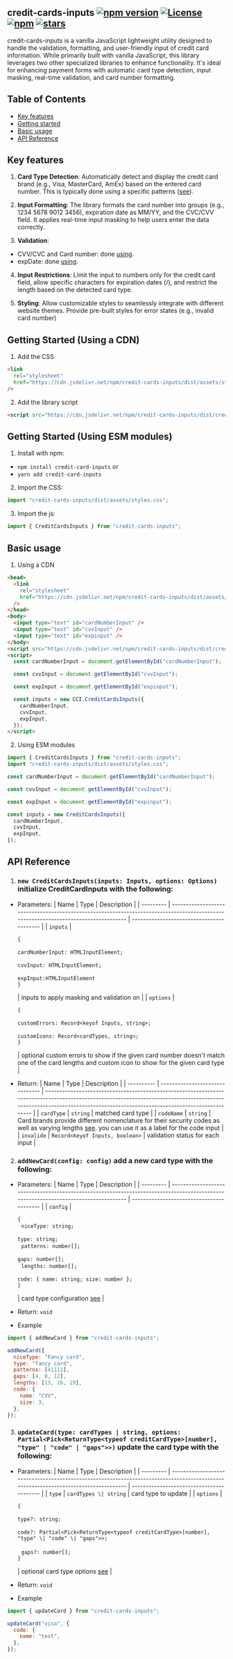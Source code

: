 ## credit-cards-inputs [![npm version](https://badge.fury.io/js/credit-cards-inputs.svg)](http://badge.fury.io/js/credit-cards-inputs) <a href="https://opensource.org/licenses/MIT" rel="nofollow"><img src="https://img.shields.io/github/license/IMythx/credit-cards-inputs" alt="License"></a> <a href="https://www.npmjs.com/package/credit-cards-inputs" rel="nofollow"><img src="https://img.shields.io/npm/dw/credit-cards-inputs.svg" alt="npm"></a> <a href="https://github.com/IMythx/credit-cards-inputs" rel="nofollow"><img src="https://img.shields.io/github/stars/IMythx/credit-cards-inputs" alt="stars"></a>

credit-cards-inputs is a vanilla JavaScript lightweight utility designed to handle the validation, formatting, and user-friendly input of credit card information. While primarily built with vanilla JavaScript, this library leverages two other specialized libraries to enhance functionality. It's ideal for enhancing payment forms with automatic card type detection, input masking, real-time validation, and card number formatting.

## Table of Contents

- [Key features](#key-features)
- [Getting started](#getting-started-using-a-cdn)
- [Basic usage](#basic-usage)
- [API Reference](#api-reference)

## Key features

1. **Card Type Detection**: Automatically detect and display the credit card brand (e.g., Visa, MasterCard, AmEx) based on the entered card number. This is typically done using a specific patterns ([see](https://github.com/braintree/credit-card-type?tab=readme-ov-file#pattern-detection)).

2. **Input Formatting**: The library formats the card number into groups (e.g., 1234 5678 9012 3456), expiration date as MM/YY, and the CVC/CVV field. It applies real-time input masking to help users enter the data correctly.

3. **Validation**:

- CVV/CVC and Card number: done [using](https://www.npmjs.com/package/credit-card-type).
- expDate: done [using](https://www.npmjs.com/package/inputmask).

4. **Input Restrictions**: Limit the input to numbers only for the credit card field, allow specific characters for expiration dates (/), and restrict the length based on the detected card type.

5. **Styling**: Allow customizable styles to seamlessly integrate with different website themes. Provide pre-built styles for error states (e.g., invalid card number)

## Getting Started (Using a CDN)

1. Add the CSS

```html
<link
  rel="stylesheet"
  href="https://cdn.jsdelivr.net/npm/credit-cards-inputs/dist/assets/styles.css"
/>
```

2. Add the library script

```html
<script src="https://cdn.jsdelivr.net/npm/credit-cards-inputs/dist/credit-cards-inputs.umd.js"></script>
```

## Getting Started (Using ESM modules)

1. Install with npm:

- `npm install credit-card-inputs`
  or
- `yarn add credit-card-inputs`

2. Import the CSS:

```javascript
import "credit-cards-inputs/dist/assets/styles.css";
```

3. Import the js:

```javascript
import { CreditCardsInputs } from "credit-cards-inputs";
```

## Basic usage

1. Using a CDN

```html
<head>
  <link
    rel="stylesheet"
    href="https://cdn.jsdelivr.net/npm/credit-cards-inputs/dist/assets/styles.css"
  />
</head>
<body>
  <input type="text" id="cardNumberInput" />
  <input type="text" id="cvvInput" />
  <input type="text" id="expinput" />
</body>
<script src="https://cdn.jsdelivr.net/npm/credit-cards-inputs/dist/credit-cards-inputs.umd.js"></script>
<script>
  const cardNumberInput = document.getElementById("cardNumberInput");

  const cvvInput = document.getElementById("cvvInput");

  const expInput = document.getElementById("expinput");

  const inputs = new CCI.CreditCardsInputs({
    cardNumberInput,
    cvvInput,
    expInput,
  });
</script>
```

2. Using ESM modules

```javascript
import { CreditCardsInputs } from "credit-cards-inputs";
import "credit-cards-inputs/dist/assets/styles.css";

const cardNumberInput = document.getElementById("cardNumberInput");

const cvvInput = document.getElementById("cvvInput");

const expInput = document.getElementById("expinput");

const inputs = new CreditCardsInputs({
  cardNumberInput,
  cvvInput,
  expInput,
});
```

## API Reference

1. ### `new CreditCardsInputs(inputs: Inputs, options: Options)` initialize CreditCardInputs with the following:

- Parameters:
  | Name | Type | Description |
  | --------- | ------------------------------------------------------------------------------------------------------------------------------------ | ----------------------------------------- |
  | `inputs` | <pre>`{`<br/> `cardNumberInput: HTMLInputElement;`<br/> `cvvInput: HTMLInputElement;`<br/> `expInput:HTMLInputElement`<br/>`}`</pre> | inputs to apply masking and validation on |
  | `options` | <pre>`{`<br/> `customErrors: Record<keyof Inputs, string>;`<br/> `customIcons: Record<cardTypes, string>;`<br/>`}`</pre> | optional custom errors to show if the given card number doesn't match one of the card lengths and custom icon to show for the given card type |

- Return:
  | Name | Type | Description |
  | ---------- | ------------------------------- | ------------------------------------------------------------------------------------------------------------------------------------------------------------------------------------------------------------------------- |
  | `cardType` | `string` | matched card type |
  | `codeName` | `string` | Card brands provide different nomenclature for their security codes as well as varying lengths [see](https://github.com/braintree/credit-card-type?tab=readme-ov-file#code). you can use it as a label for the code input |
  | `invalide` | `Record<keyof Inputs, boolean>` | validation status for each input |

2. ### `addNewCard(config: config)` add a new card type with the following:

- Parameters:
  | Name | Type | Description |
  | --------- | ------------------------------------------------------------------------------------------------------------------------------------ | ----------------------------------------- |
  | `config` | <pre>`{`<br/> `niceType: string;`<br/> `type: string;`<br/> `patterns: number[];`<br/> `gaps: number[];`<br/> `lengths: number[];`<br/> `code: { name: string; size: number };`<br/>`}`</pre> | card type configuration [see](https://github.com/braintree/credit-card-type?tab=readme-ov-file#adding-new-cards) |

- Return: `void`

- Example

```javascript
import { addNewCard } from "credit-cards-inputs";

addNewCard({
  niceType: "Fancy card",
  type: "fancy card",
  patterns: [41111],
  gaps: [4, 8, 12],
  lengths: [13, 16, 19],
  code: {
    name: "CVV",
    size: 3,
  },
});
```

3. ### `updateCard(type: cardTypes | string, options: Partial<Pick<ReturnType<typeof creditCardType>[number], "type" | "code" | "gaps">>)` update the card type with the following:

- Parameters:
  | Name | Type | Description |
  | --------- | ------------------------------------------------------------------------------------------------------------------------------------ | ----------------------------------------- |
  | `type` | `cardTypes \| string` | card type to update |
  | `options` | <pre>`{`<br/> `type?: string;`<br/> `code?: Partial<Pick<ReturnType<typeof creditCardType>[number], "type" \| "code" \| "gaps">>;` <br/> `gaps?: number[];`<br/>`}`</pre> | optional card type options [see](https://github.com/braintree/credit-card-type?tab=readme-ov-file#updating-card-types) |

- Return: `void`

- Example

```javascript
import { updateCard } from "credit-cards-inputs";

updateCard("visa", {
  code: {
    name: "test",
  },
});
```
